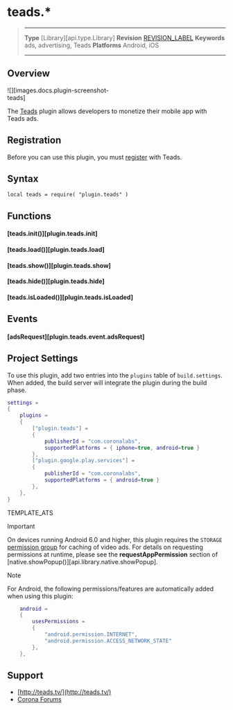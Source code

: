 # teads.*

> --------------------- ------------------------------------------------------------------------------------------
> __Type__              [Library][api.type.Library]
> __Revision__          [REVISION_LABEL](REVISION_URL)
> __Keywords__          ads, advertising, Teads
> __Platforms__			Android, iOS
> --------------------- ------------------------------------------------------------------------------------------

<!---

> __Sample__			[https://github.com/coronalabs/plugins-sample-teads](https://github.com/coronalabs/plugins-sample-teads)

-->

## Overview

<div class="float-right" style="max-width: 240px; clear: both;">

![][images.docs.plugin-screenshot-teads]

</div>

The [Teads](http://teads.tv/) plugin allows developers to monetize their mobile app with Teads ads.


## Registration

Before you can use this plugin, you must [register](http://www.ebz.io/bo/register) with Teads.


## Syntax

	local teads = require( "plugin.teads" )


## Functions

#### [teads.init()][plugin.teads.init]

#### [teads.load()][plugin.teads.load]

#### [teads.show()][plugin.teads.show]

#### [teads.hide()][plugin.teads.hide]

#### [teads.isLoaded()][plugin.teads.isLoaded]


## Events

#### [adsRequest][plugin.teads.event.adsRequest]


## Project Settings

To use this plugin, add two entries into the `plugins` table of `build.settings`. When added, the build server will integrate the plugin during the build phase.

``````lua
settings =
{
	plugins =
	{
		["plugin.teads"] =
		{
			publisherId = "com.coronalabs",
			supportedPlatforms = { iphone=true, android=true }
		},
		["plugin.google.play.services"] =
		{
			publisherId = "com.coronalabs",
			supportedPlatforms = { android=true }
		},
	},
}
``````

<!--- Include ATS "override" template block --->
TEMPLATE_ATS
<!--- --->

<div class="guide-notebox-imp">
<div class="notebox-title-imp">Important</div>

On devices running Android 6.0 and higher, this plugin requires the `STORAGE` [permission group](http://developer.android.com/reference/android/Manifest.permission_group.html#STORAGE) for caching of video ads. For details on requesting permissions at runtime, please see the __requestAppPermission__ section of [native.showPopup()][api.library.native.showPopup].

</div>

<div class="guide-notebox">
<div class="notebox-title">Note</div>

For Android, the following permissions/features are automatically added when using this plugin:

``````lua
	android =
	{
		usesPermissions =
		{
			"android.permission.INTERNET",
			"android.permission.ACCESS_NETWORK_STATE"
		},
	},
``````

</div>


## Support

* [http://teads.tv/](http://teads.tv/)
* [Corona Forums](http://forums.coronalabs.com/forum/545-monetization-in-app-purchases-ads-etc/)
